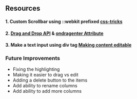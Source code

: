 ## Resources

#### 1. Custom Scrollbar using ::webkit prefixed [css-tricks](https://css-tricks.com/the-current-state-of-styling-scrollbars/)

#### 2. [Drag and Drop API](https://www.w3schools.com/html/html5_draganddrop.asp)  & [ondragenter Attribute](https://www.w3schools.com/tags/att_ondragenter.asp)

#### 3. Make a text input using div tag [Making content editable](https://developer.mozilla.org/en-US/docs/Web/Guide/HTML/Editable_content)

### Future Improvements
- Fixing the highlighting
- Making it easier to drag vs edit
- Adding a delete button to the items
- Add ability to rename columns
- Add ability to add more columns